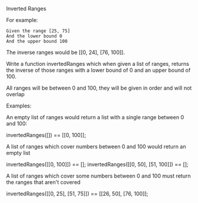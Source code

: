 Inverted Ranges

For example:

    Given the range [25, 75]
    And the lower bound 0
    And the upper bound 100

The inverse ranges would be [[0, 24], [76, 100]].

Write a function invertedRanges which when given a list of ranges, returns the inverse of those ranges with a lower bound of 0 and an upper bound of 100.

All ranges will be between 0 and 100, they will be given in order and will not overlap

Examples:

An empty list of ranges would return a list with a single range between 0 and 100:

invertedRanges([]) == [[0, 100]];

A list of ranges which cover numbers between 0 and 100 would return an empty list

invertedRanges([[0, 100]]) == [];
invertedRanges([[0, 50], [51, 100]]) == [];

A list of ranges which cover some numbers between 0 and 100 must return the ranges that aren't covered

invertedRanges([[0, 25], [51, 75]]) == [[26, 50], [76, 100]];
